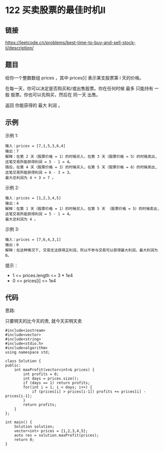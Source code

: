 # 122 买卖股票的最佳时机Ⅱ
## 链接
https://leetcode.cn/problems/best-time-to-buy-and-sell-stock-ii/description/

## 题目 
给你一个整数数组 prices ，其中 prices[i] 表示某支股票第 i 天的价格。

在每一天，你可以决定是否购买和/或出售股票。你在任何时候 最多 只能持有 一股 股票。你也可以先购买，然后在 同一天 出售。

返回 你能获得的 最大 利润 。

## 示例
示例 1:
```
输入：prices = [7,1,5,3,6,4]
输出：7
解释：在第 2 天（股票价格 = 1）的时候买入，在第 3 天（股票价格 = 5）的时候卖出, 这笔交易所能获得利润 = 5 - 1 = 4。
随后，在第 4 天（股票价格 = 3）的时候买入，在第 5 天（股票价格 = 6）的时候卖出, 这笔交易所能获得利润 = 6 - 3 = 3。
最大总利润为 4 + 3 = 7 。
```
示例 2:
```
输入：prices = [1,2,3,4,5]
输出：4
解释：在第 1 天（股票价格 = 1）的时候买入，在第 5 天 （股票价格 = 5）的时候卖出, 这笔交易所能获得利润 = 5 - 1 = 4。
最大总利润为 4 。
```
示例 3:
```
输入：prices = [7,6,4,3,1]
输出：0
解释：在这种情况下, 交易无法获得正利润，所以不参与交易可以获得最大利润，最大利润为 0。
```

提示：

- 1 <= prices.length <= 3 * 1e4
- 0 <= prices[i] <= 1e4

## 代码
思路:

只要明天的比今天的贵, 就今天买明天卖

```
#include<iostream>
#include<vector>
#include<string>
#include<stdio.h>
#include<algorithm>
using namespace std;

class Solution {
public:
    int maxProfit(vector<int>& prices) {
    	int profits = 0;
    	int days = prices.size();
    	if (days == 1) return profits;
		for(int i = 1; i < days; i++) {
			if (prices[i] > prices[i-1]) profits += prices[i] - prices[i-1];
		}
		return profits;
    }
};

int main() {
	Solution solution;
	vector<int> prices = {1,2,3,4,5};
	auto res = solution.maxProfit(prices);
	return 0;
}
```